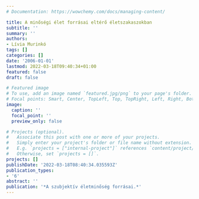 ```yaml
---
# Documentation: https://wowchemy.com/docs/managing-content/

title: A minőségi élet forrásai eltérő életszakaszokban
subtitle: ''
summary: ''
authors:
- Lívia Murinkó
tags: []
categories: []
date: '2006-01-01'
lastmod: 2022-03-18T09:40:34+01:00
featured: false
draft: false

# Featured image
# To use, add an image named `featured.jpg/png` to your page's folder.
# Focal points: Smart, Center, TopLeft, Top, TopRight, Left, Right, BottomLeft, Bottom, BottomRight.
image:
  caption: ''
  focal_point: ''
  preview_only: false

# Projects (optional).
#   Associate this post with one or more of your projects.
#   Simply enter your project's folder or file name without extension.
#   E.g. `projects = ["internal-project"]` references `content/project/deep-learning/index.md`.
#   Otherwise, set `projects = []`.
projects: []
publishDate: '2022-03-18T08:40:34.035593Z'
publication_types:
- '6'
abstract: ''
publication: '*A szubjektív életminőség forrásai.*'
---
```

